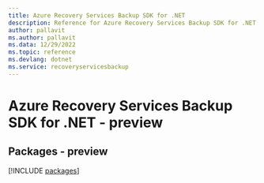 ```yaml
---
title: Azure Recovery Services Backup SDK for .NET
description: Reference for Azure Recovery Services Backup SDK for .NET
author: pallavit
ms.author: pallavit
ms.data: 12/29/2022
ms.topic: reference
ms.devlang: dotnet
ms.service: recoveryservicesbackup
---
```

# Azure Recovery Services Backup SDK for .NET - preview
## Packages - preview
[!INCLUDE [packages](recovery-services-backup-index.md)]